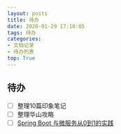 ```yaml
---
layout: posts
title: 待办
date: 2020-01-29 17:10:05
tags: 待办
categories: 
- 文档记录
- 待办列表
top: True
---
```


## 待办

- [ ] 整理10篇印象笔记
- [ ] 整理华山攻略
- [ ] [Spring Boot 与微服务从0到1的实践](https://mp.weixin.qq.com/s?__biz=MzIwMDY0Nzk2Mw==&mid=2650320998&idx=1&sn=dc6d76e78cd8cc6694941fd6ff1ad247&chksm=8ef5e412b9826d049c7375c7ee5a1090ae3f07b23ba5c7e8967afe6344a1a5bfcd389e18e7b9&mpshare=1&scene=23&srcid=&sharer_sharetime=1580441753273&sharer_shareid=a13757509c959280de99eee610e2d081#rd)

